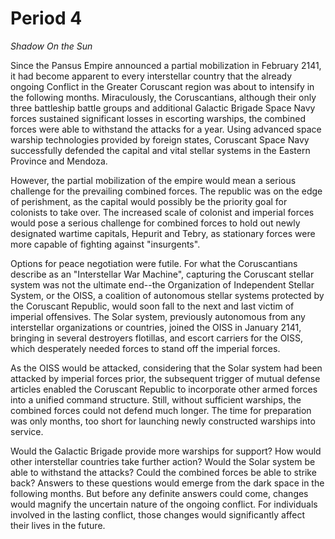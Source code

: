 # Period 4

*Shadow On the Sun*

Since the Pansus Empire announced a partial mobilization in February 2141, it had become apparent to every interstellar country that the already ongoing Conflict in the Greater Coruscant region was about to intensify in the following months. Miraculously, the Coruscantians, although their only three battleship battle groups and additional Galactic Brigade Space Navy forces sustained significant losses in escorting warships, the combined forces were able to withstand the attacks for a year. Using advanced space warship technologies provided by foreign states, Coruscant Space Navy successfully defended the capital and vital stellar systems in the Eastern Province and Mendoza.

However, the partial mobilization of the empire would mean a serious challenge for the prevailing combined forces. The republic was on the edge of perishment, as the capital would possibly be the priority goal for colonists to take over. The increased scale of colonist and imperial forces would pose a serious challenge for combined forces to hold out newly designated wartime capitals, Hepurit and Tebry, as stationary forces were more capable of fighting against "insurgents".

Options for peace negotiation were futile. For what the Coruscantians describe as an "Interstellar War Machine", capturing the Coruscant stellar system was not the ultimate end--the Organization of Independent Stellar System, or the OISS, a coalition of autonomous stellar systems protected by the Coruscant Republic, would soon fall to the next and last victim of imperial offensives. The Solar system, previously autonomous from any interstellar organizations or countries, joined the OISS in January 2141, bringing in several destroyers flotillas, and escort carriers for the OISS, which desperately needed forces to stand off the imperial forces.

As the OISS would be attacked, considering that the Solar system had been attacked by imperial forces prior, the subsequent trigger of mutual defense articles enabled the Coruscant Republic to incorporate other armed forces into a unified command structure. Still, without sufficient warships, the combined forces could not defend much longer.    The time for preparation was only months, too short for launching newly constructed warships into service.

Would the Galactic Brigade provide more warships for support? How would other interstellar countries take further action? Would the Solar system be able to withstand the attacks?    Could the combined forces be able to strike back? Answers to these questions would emerge from the dark space in the following months.    But before any definite answers could come, changes would magnify the uncertain nature of the ongoing conflict.    For individuals involved in the lasting conflict, those changes would significantly affect their lives in the future.